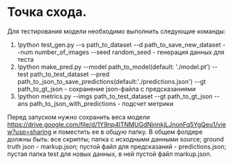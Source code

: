 # Точка схода.

Для тестирования модели необходимо выполнить следующие команды:

1) !python test_gen.py --s path_to_dataset --d path_to_save_new_dataset --num number_of_images --seed random_seed - генерация данных для теста
2) !python make_pred.py --model path_to_model(default: './model.pt') --test path_to_test_dataset --pred path_to_json_to_save_predictions(default:'./predictions.json') --gt path_to_gt_json - сохранение json-файла с предсказаниями
3) !python metrics.py --imgs path_to_test_dataset --gt path_to_gt_json --ans path_to_json_with_predictions - подсчет метрики

Перед запуском нужно сохранить веса модели https://drive.google.com/file/d/1Y9np4lTNMUGdNinnkjLJnonFq5YgQeu1/view?usp=sharing и поместить ее в общую папку. В общем фолдере должны быть: все скрипты; папка с исходными данными source; ground truth json - markup.json; пустой файл для предсказаний - predictions.json; пустая папка test для новых данных, в ней пустой файл markup.json.
